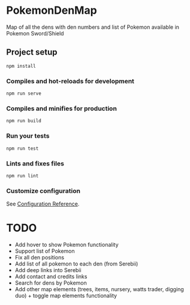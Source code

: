 # PokemonDenMap
Map of all the dens with den numbers and list of Pokemon available in Pokemon Sword/Shield

## Project setup
```
npm install
```

### Compiles and hot-reloads for development
```
npm run serve
```

### Compiles and minifies for production
```
npm run build
```

### Run your tests
```
npm run test
```

### Lints and fixes files
```
npm run lint
```

### Customize configuration
See [Configuration Reference](https://cli.vuejs.org/config/).

# TODO
- Add hover to show Pokemon functionality
- Support list of Pokemon
- Fix all den positions
- Add list of all pokemon to each den (from Serebii)
- Add deep links into Serebii
- Add contact and credits links
- Search for dens by Pokemon
- Add other map elements (trees, items, nursery, watts trader, digging duo) + toggle map elements functionality
